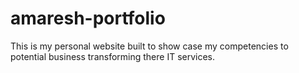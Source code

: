 # amaresh-portfolio
This is my personal website built to show case my competencies to potential business transforming there IT services.
